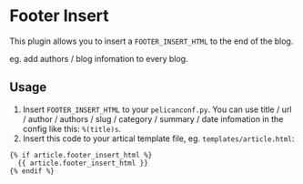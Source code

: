 # Footer Insert

This plugin allows you to insert a `FOOTER_INSERT_HTML` to the end of the blog.

eg.  add authors / blog infomation to every blog.

## Usage

1. Insert `FOOTER_INSERT_HTML` to your `pelicanconf.py`. You can use
title / url / author / authors / slug / category / summary
/ date infomation in the config like this: `%(title)s`.
2. Insert this code to your artical template file, eg. `templates/article.html`:
```
{% if article.footer_insert_html %}
  {{ article.footer_insert_html }}
{% endif %}
```
